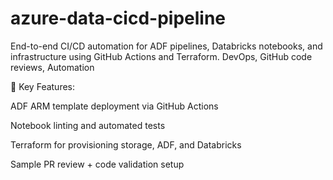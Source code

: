 # azure-data-cicd-pipeline
End-to-end CI/CD automation for ADF pipelines, Databricks notebooks, and infrastructure using GitHub Actions and Terraform.
DevOps, GitHub code reviews, Automation

📂 Key Features:

ADF ARM template deployment via GitHub Actions

Notebook linting and automated tests

Terraform for provisioning storage, ADF, and Databricks

Sample PR review + code validation setup
